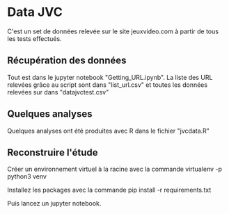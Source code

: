 # Data JVC #

C'est un set de données relevée sur le site jeuxvideo.com à partir de tous les tests effectués.

## Récupération des données ##

Tout est dans le jupyter notebook "Getting_URL.ipynb". La liste des URL relevées grâce au script sont dans "list_url.csv" et toutes les données relevées sur dans "datajvctest.csv"

## Quelques analyses ##

Quelques analyses ont été produites avec R dans le fichier "jvcdata.R"

## Reconstruire l'étude ##

Créer un environnement virtuel à la racine avec la commande virtualenv -p python3 venv

Installez les packages avec la commande pip install -r requirements.txt

Puis lancez un jupyter notebook.
